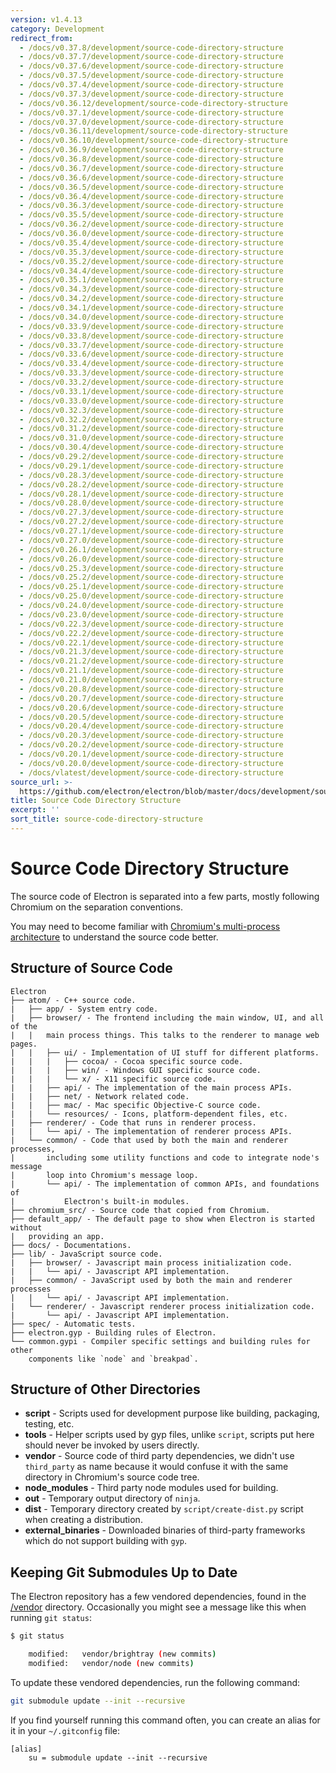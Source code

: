 ```yaml
---
version: v1.4.13
category: Development
redirect_from:
  - /docs/v0.37.8/development/source-code-directory-structure
  - /docs/v0.37.7/development/source-code-directory-structure
  - /docs/v0.37.6/development/source-code-directory-structure
  - /docs/v0.37.5/development/source-code-directory-structure
  - /docs/v0.37.4/development/source-code-directory-structure
  - /docs/v0.37.3/development/source-code-directory-structure
  - /docs/v0.36.12/development/source-code-directory-structure
  - /docs/v0.37.1/development/source-code-directory-structure
  - /docs/v0.37.0/development/source-code-directory-structure
  - /docs/v0.36.11/development/source-code-directory-structure
  - /docs/v0.36.10/development/source-code-directory-structure
  - /docs/v0.36.9/development/source-code-directory-structure
  - /docs/v0.36.8/development/source-code-directory-structure
  - /docs/v0.36.7/development/source-code-directory-structure
  - /docs/v0.36.6/development/source-code-directory-structure
  - /docs/v0.36.5/development/source-code-directory-structure
  - /docs/v0.36.4/development/source-code-directory-structure
  - /docs/v0.36.3/development/source-code-directory-structure
  - /docs/v0.35.5/development/source-code-directory-structure
  - /docs/v0.36.2/development/source-code-directory-structure
  - /docs/v0.36.0/development/source-code-directory-structure
  - /docs/v0.35.4/development/source-code-directory-structure
  - /docs/v0.35.3/development/source-code-directory-structure
  - /docs/v0.35.2/development/source-code-directory-structure
  - /docs/v0.34.4/development/source-code-directory-structure
  - /docs/v0.35.1/development/source-code-directory-structure
  - /docs/v0.34.3/development/source-code-directory-structure
  - /docs/v0.34.2/development/source-code-directory-structure
  - /docs/v0.34.1/development/source-code-directory-structure
  - /docs/v0.34.0/development/source-code-directory-structure
  - /docs/v0.33.9/development/source-code-directory-structure
  - /docs/v0.33.8/development/source-code-directory-structure
  - /docs/v0.33.7/development/source-code-directory-structure
  - /docs/v0.33.6/development/source-code-directory-structure
  - /docs/v0.33.4/development/source-code-directory-structure
  - /docs/v0.33.3/development/source-code-directory-structure
  - /docs/v0.33.2/development/source-code-directory-structure
  - /docs/v0.33.1/development/source-code-directory-structure
  - /docs/v0.33.0/development/source-code-directory-structure
  - /docs/v0.32.3/development/source-code-directory-structure
  - /docs/v0.32.2/development/source-code-directory-structure
  - /docs/v0.31.2/development/source-code-directory-structure
  - /docs/v0.31.0/development/source-code-directory-structure
  - /docs/v0.30.4/development/source-code-directory-structure
  - /docs/v0.29.2/development/source-code-directory-structure
  - /docs/v0.29.1/development/source-code-directory-structure
  - /docs/v0.28.3/development/source-code-directory-structure
  - /docs/v0.28.2/development/source-code-directory-structure
  - /docs/v0.28.1/development/source-code-directory-structure
  - /docs/v0.28.0/development/source-code-directory-structure
  - /docs/v0.27.3/development/source-code-directory-structure
  - /docs/v0.27.2/development/source-code-directory-structure
  - /docs/v0.27.1/development/source-code-directory-structure
  - /docs/v0.27.0/development/source-code-directory-structure
  - /docs/v0.26.1/development/source-code-directory-structure
  - /docs/v0.26.0/development/source-code-directory-structure
  - /docs/v0.25.3/development/source-code-directory-structure
  - /docs/v0.25.2/development/source-code-directory-structure
  - /docs/v0.25.1/development/source-code-directory-structure
  - /docs/v0.25.0/development/source-code-directory-structure
  - /docs/v0.24.0/development/source-code-directory-structure
  - /docs/v0.23.0/development/source-code-directory-structure
  - /docs/v0.22.3/development/source-code-directory-structure
  - /docs/v0.22.2/development/source-code-directory-structure
  - /docs/v0.22.1/development/source-code-directory-structure
  - /docs/v0.21.3/development/source-code-directory-structure
  - /docs/v0.21.2/development/source-code-directory-structure
  - /docs/v0.21.1/development/source-code-directory-structure
  - /docs/v0.21.0/development/source-code-directory-structure
  - /docs/v0.20.8/development/source-code-directory-structure
  - /docs/v0.20.7/development/source-code-directory-structure
  - /docs/v0.20.6/development/source-code-directory-structure
  - /docs/v0.20.5/development/source-code-directory-structure
  - /docs/v0.20.4/development/source-code-directory-structure
  - /docs/v0.20.3/development/source-code-directory-structure
  - /docs/v0.20.2/development/source-code-directory-structure
  - /docs/v0.20.1/development/source-code-directory-structure
  - /docs/v0.20.0/development/source-code-directory-structure
  - /docs/vlatest/development/source-code-directory-structure
source_url: >-
  https://github.com/electron/electron/blob/master/docs/development/source-code-directory-structure.md
title: Source Code Directory Structure
excerpt: ''
sort_title: source-code-directory-structure
---
```

# Source Code Directory Structure

The source code of Electron is separated into a few parts, mostly following Chromium on the separation conventions.

You may need to become familiar with [Chromium's multi-process architecture](http://dev.chromium.org/developers/design-documents/multi-process-architecture) to understand the source code better.

## Structure of Source Code

```
Electron
├── atom/ - C++ source code.
|   ├── app/ - System entry code.
|   ├── browser/ - The frontend including the main window, UI, and all of the
|   |   main process things. This talks to the renderer to manage web pages.
|   |   ├── ui/ - Implementation of UI stuff for different platforms.
|   |   |   ├── cocoa/ - Cocoa specific source code.
|   |   |   ├── win/ - Windows GUI specific source code.
|   |   |   └── x/ - X11 specific source code.
|   |   ├── api/ - The implementation of the main process APIs.
|   |   ├── net/ - Network related code.
|   |   ├── mac/ - Mac specific Objective-C source code.
|   |   └── resources/ - Icons, platform-dependent files, etc.
|   ├── renderer/ - Code that runs in renderer process.
|   |   └── api/ - The implementation of renderer process APIs.
|   └── common/ - Code that used by both the main and renderer processes,
|       including some utility functions and code to integrate node's message
|       loop into Chromium's message loop.
|       └── api/ - The implementation of common APIs, and foundations of
|           Electron's built-in modules.
├── chromium_src/ - Source code that copied from Chromium.
├── default_app/ - The default page to show when Electron is started without
|   providing an app.
├── docs/ - Documentations.
├── lib/ - JavaScript source code.
|   ├── browser/ - Javascript main process initialization code.
|   |   └── api/ - Javascript API implementation.
|   ├── common/ - JavaScript used by both the main and renderer processes
|   |   └── api/ - Javascript API implementation.
|   └── renderer/ - Javascript renderer process initialization code.
|       └── api/ - Javascript API implementation.
├── spec/ - Automatic tests.
├── electron.gyp - Building rules of Electron.
└── common.gypi - Compiler specific settings and building rules for other
    components like `node` and `breakpad`.

```

## Structure of Other Directories

*   **script** - Scripts used for development purpose like building, packaging, testing, etc.
*   **tools** - Helper scripts used by gyp files, unlike `script`, scripts put here should never be invoked by users directly.
*   **vendor** - Source code of third party dependencies, we didn't use `third_party` as name because it would confuse it with the same directory in Chromium's source code tree.
*   **node_modules** - Third party node modules used for building.
*   **out** - Temporary output directory of `ninja`.
*   **dist** - Temporary directory created by `script/create-dist.py` script when creating a distribution.
*   **external_binaries** - Downloaded binaries of third-party frameworks which do not support building with `gyp`.

## Keeping Git Submodules Up to Date

The Electron repository has a few vendored dependencies, found in the [/vendor](https://github.com/electron/electron/tree/master/vendor) directory. Occasionally you might see a message like this when running `git status`:

```sh
$ git status

	modified:   vendor/brightray (new commits)
	modified:   vendor/node (new commits)
```

To update these vendored dependencies, run the following command:

```sh
git submodule update --init --recursive
```

If you find yourself running this command often, you can create an alias for it in your `~/.gitconfig` file:

```
[alias]
	su = submodule update --init --recursive

```
